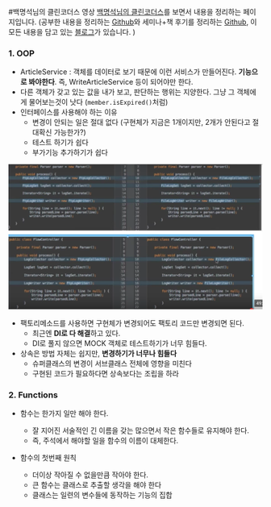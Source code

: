 #백명석님의 클린코더스 영상
[백명석님의 클린코더스](https://www.youtube.com/playlist?list=PLuLb6MC4SOvXCRePHrb4e-EYadjZ9KHyH)를 보면서 내용을 정리하는 페이지입니다.
(공부한 내용을 정리하는 [Github](https://github.com/jojoldu/blog-code)와 세미나+책 후기를 정리하는 [Github](https://github.com/jojoldu/review), 이 모든 내용을 담고 있는 [블로그](http://jojoldu.tistory.com/)가 있습니다. )<br/>

### 1. OOP

* ArticleService : 객체를 데이터로 보기 때문에 이런 서비스가 만들어진다. **기능으로 봐야한다**. 즉, WriteArticleService 등이 되어야만 한다.
* 다른 객체가 갖고 있는 값을 내가 보고, 판단하는 행위는 지양한다. 그냥 그 객체에게 물어보는것이 낫다 (```member.isExpired()```처럼)
* 인터페이스를 사용해야 하는 이유
   * 변경이 안되는 일은 절대 없다 (구현체가 지금은 1개이지만, 2개가 안된다고 절대확신 가능한가?)
   * 테스트 하기가 쉽다
   * 부가기능 추가하기가 쉽다

![인터페이스와 클래스를 선언으로 사용했을 때 비교](./images/인터페이스_클래스_선언비교.png)

* 팩토리메소드를 사용하면 구현체가 변경되어도 팩토리 코드만 변경되면 된다.
   * 최근엔 **DI로 다 해결**하고 있다.
   * DI로 풀지 않으면 MOCK 객체로 테스트하기가 너무 힘들다.
* 상속은 방법 자체는 쉽지만, **변경하기가 너무나 힘들다**
   * 슈퍼클래스의 변경이 서브클래스 전체에 영향을 미친다
   * 구현된 코드가 필요하다면 상속보다는 조립을 하라

### 2. Functions
* 함수는 한가지 일만 해야 한다.
   * 잘 지어진 서술적인 긴 이름을 갖는 많으면서 작은 함수들로 유지해야 한다.
   * 즉, 주석에서 해야할 일을 함수의 이름이 대체한다.

* 함수의 첫번째 원칙
   * 더이상 작아질 수 없을만큼 작아야 한다.
   * 큰 함수는 클래스로 추출할 생각을 해야 한다
   * 클래스는 일련의 변수들에 동작하는 기능의 집합
